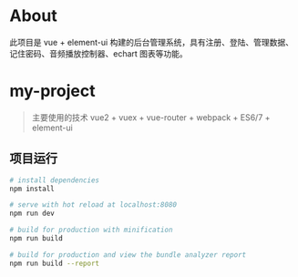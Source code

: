 # About

此项目是 vue + element-ui 构建的后台管理系统，具有注册、登陆、管理数据、记住密码、音频播放控制器、echart 图表等功能。

# my-project

> 主要使用的技术 vue2 + vuex + vue-router + webpack + ES6/7 + element-ui

## 项目运行

```bash
# install dependencies
npm install

# serve with hot reload at localhost:8080
npm run dev

# build for production with minification
npm run build

# build for production and view the bundle analyzer report
npm run build --report
```
